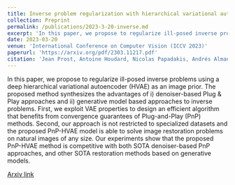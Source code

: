 ```yaml
---
title: Inverse problem regularization with hierarchical variational autoencoders
collection: Preprint
permalink: /publications/2023-3-20-inverse.md
excerpt: 'In this paper, we propose to regularize ill-posed inverse problems using a deep hierarchical variational autoencoder (HVAE) as an image prior. The proposed method synthesizes the advantages of i) denoiser-based Plug \& Play approaches and ii) generative model based approaches to inverse problems. First, we exploit VAE properties to design an efficient algorithm that benefits from convergence guarantees of Plug-and-Play (PnP) methods. Second, our approach is not restricted to specialized datasets and the proposed PnP-HVAE model is able to solve image restoration problems on natural images of any size. Our experiments show that the proposed PnP-HVAE method is competitive with both SOTA denoiser-based PnP approaches, and other SOTA restoration methods based on generative models.'
date: 2023-03-20
venue: 'International Conference on Computer Vision (ICCV 2023)'
paperurl: 'https://arxiv.org/pdf/2303.11217.pdf'
citation: 'Jean Prost, Antoine Houdard, Nicolas Papadakis, Andrés Almansa'
---
```



In this paper, we propose to regularize ill-posed inverse problems using a deep hierarchical variational autoencoder (HVAE) as an image prior. The proposed method synthesizes the advantages of i) denoiser-based Plug \& Play approaches and ii) generative model based approaches to inverse problems. First, we exploit VAE properties to design an efficient algorithm that benefits from convergence guarantees of Plug-and-Play (PnP) methods. Second, our approach is not restricted to specialized datasets and the proposed PnP-HVAE model is able to solve image restoration problems on natural images of any size. Our experiments show that the proposed PnP-HVAE method is competitive with both SOTA denoiser-based PnP approaches, and other SOTA restoration methods based on generative models.

[Arxiv link](https://arxiv.org/pdf/2303.11217.pdf)